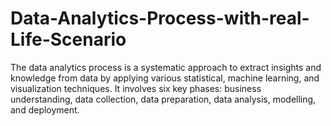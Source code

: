 # Data-Analytics-Process-with-real-Life-Scenario
The data analytics process is a systematic approach to extract insights and knowledge from data by applying various statistical, machine learning, and visualization techniques. It involves six key phases: business understanding, data collection, data preparation, data analysis, modelling, and deployment.
